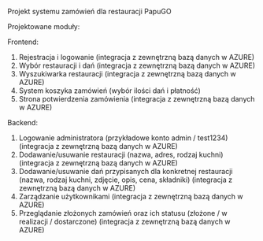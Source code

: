 Projekt systemu zamówień dla restauracji PapuGO

Projektowane moduły:

Frontend:
1. Rejestracja i logowanie (integracja z zewnętrzną bazą danych w AZURE)
2. Wybór restauracji i dań (integracja z zewnętrzną bazą danych w AZURE)
3. Wyszukiwarka restauracji (integracja z zewnętrzną bazą danych w AZURE)
4. System koszyka zamówień (wybór ilości dań i płatność)
5. Strona potwierdzenia zamówienia (integracja z zewnętrzną bazą danych w AZURE)

Backend:
1. Logowanie administratora (przykładowe konto admin / test1234) (integracja z zewnętrzną bazą danych w AZURE)
2. Dodawanie/usuwanie restauracji (nazwa, adres, rodzaj kuchni) (integracja z zewnętrzną bazą danych w AZURE)
3. Dodawanie/usuwanie dań przypisanych dla konkretnej restauracji (nazwa, rodzaj kuchni, zdjęcie, opis, cena, składniki) (integracja z zewnętrzną bazą danych w AZURE)
4. Zarządzanie użytkownikami (integracja z zewnętrzną bazą danych w AZURE)
5. Przeglądanie złożonych zamówień oraz ich statusu (złożone / w realizacji / dostarczone) (integracja z zewnętrzną bazą danych w AZURE)
